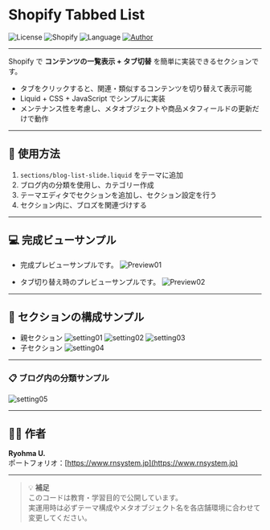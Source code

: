 # Shopify Tabbed List

![License](https://img.shields.io/badge/license-MIT-blue.svg)
![Shopify](https://img.shields.io/badge/platform-Shopify-96bf48)
![Language](https://img.shields.io/badge/code-Liquid%20%2B%20CSS%20%2B%20JS-orange)
[![Author](https://img.shields.io/badge/author-RyohmaU-lightgrey)](https://rnsystem.jp)

---

Shopify で **コンテンツの一覧表示 + タブ切替** を簡単に実装できるセクションです。  
- タブをクリックすると、関連・類似するコンテンツを切り替えて表示可能  
- Liquid + CSS + JavaScript でシンプルに実装  
- メンテナンス性を考慮し、メタオブジェクトや商品メタフィールドの更新だけで動作 

---

## 🚀 使用方法

1. `sections/blog-list-slide.liquid` をテーマに追加  
2. ブログ内の分類を使用し、カテゴリー作成
3. テーマエディタでセクションを追加し、セクション設定を行う
4. セクション内に、ブロズを関連づけする

---

## 💻 完成ビューサンプル

- 完成プレビューサンプルです。
![Preview01](images/sample01.jpg)

- タブ切り替え時のプレビューサンプルです。
![Preview02](images/sample02.jpg)

---

## 🧩 セクションの構成サンプル
- 親セクション
![setting01](images/setting01.jpg)
![setting02](images/setting02.jpg)
![setting03](images/setting03.jpg)
- 子セクション
![setting04](images/setting04.jpg)

---

### 📋 ブログ内の分類サンプル
![setting05](images/setting05.jpg)

---

## 🧑‍💻 作者

**Ryohma U.**  
ポートフォリオ：[https://www.rnsystem.jp](https://www.rnsystem.jp)

---

> 💡 **補足**  
> このコードは教育・学習目的で公開しています。  
> 実運用時は必ずテーマ構成やメタオブジェクト名を各店舗環境に合わせて変更してください。
